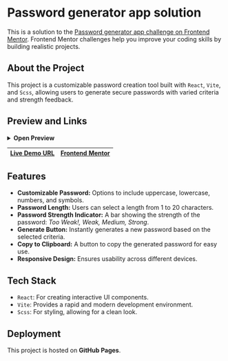 # Password generator app solution

This is a solution to the [Password generator app challenge on Frontend Mentor](https://www.frontendmentor.io/challenges/password-generator-app-Mr8CLycqjh). Frontend Mentor challenges help you improve your coding skills by building realistic projects.

## About the Project

This project is a customizable password creation tool built with `React`, `Vite`, and `Scss`, allowing users to generate secure passwords with varied criteria and strength feedback.

## Preview and Links

<details>
<summary><b>Open Preview</b></summary>
<br>

![](./preview.png)

<br>
</details>

| [Live Demo URL](https://ionstici.github.io/password-generator-app) | [Frontend Mentor](https://www.frontendmentor.io/solutions/password-generator-app--yHzScHIP1) |
| ------------------------------------------------------------------ | -------------------------------------------------------------------------------------------- |

## Features

- **Customizable Password:** Options to include uppercase, lowercase, numbers, and symbols.
- **Password Length:** Users can select a length from 1 to 20 characters.
- **Password Strength Indicator:** A bar showing the strength of the password: _Too Weak!, Weak, Medium, Strong_.
- **Generate Button:** Instantly generates a new password based on the selected criteria.
- **Copy to Clipboard:** A button to copy the generated password for easy use.
- **Responsive Design:** Ensures usability across different devices.

## Tech Stack

- `React`: For creating interactive UI components.
- `Vite`: Provides a rapid and modern development environment.
- `Scss`: For styling, allowing for a clean look.

## Deployment

This project is hosted on **GitHub Pages**.
